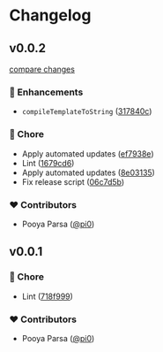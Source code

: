 # Changelog

## v0.0.2

[compare changes](https://github.com/h3js/rendu/compare/v0.0.1...v0.0.2)

### 🚀 Enhancements

- `compileTemplateToString` ([317840c](https://github.com/h3js/rendu/commit/317840c))

### 🏡 Chore

- Apply automated updates ([ef7938e](https://github.com/h3js/rendu/commit/ef7938e))
- Lint ([1679cd6](https://github.com/h3js/rendu/commit/1679cd6))
- Apply automated updates ([8e03135](https://github.com/h3js/rendu/commit/8e03135))
- Fix release script ([06c7d5b](https://github.com/h3js/rendu/commit/06c7d5b))

### ❤️ Contributors

- Pooya Parsa ([@pi0](https://github.com/pi0))

## v0.0.1

### 🏡 Chore

- Lint ([718f999](https://github.com/h3js/rendu/commit/718f999))

### ❤️ Contributors

- Pooya Parsa ([@pi0](https://github.com/pi0))
